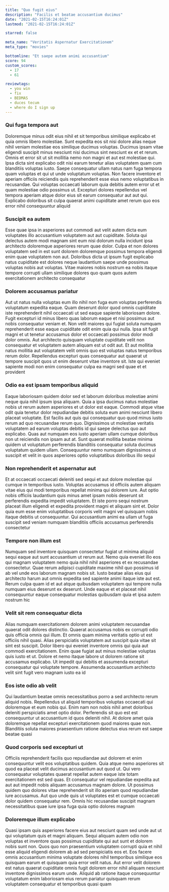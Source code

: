 ```yaml
---
title: "Quo fugit eius"
description: "Facilis et beatae accusantium ducimus"
date: "2021-02-15T16:24:01Z"
lastmod: "2021-02-15T16:24:01Z"

starred: false

meta_name: "Veritatis Aspernatur Exercitationem" 
meta_type: "movies"

bottomline: "Et saepe autem animi accusantium"
score: 94
custom_scores:
  - 17
  - 61

reviewtags:
  - you win
  - fix
  - BEDMAS
  - duces tecum
  - where do I sign up
---
```




### Qui fuga tempora aut

Doloremque minus odit eius nihil et sit temporibus similique explicabo et quia omnis libero molestiae. Sunt expedita eos sit nisi dolore alias neque nihil veniam molestiae eos similique ducimus voluptas. Ducimus ipsam vitae eligendi suscipit minus nesciunt nisi ducimus sint nesciunt ex et et rerum. Omnis et error sit ut sit mollitia nemo non magni et aut est molestiae qui. Ipsa dicta sint explicabo odit nisi earum tenetur alias voluptatem quam cum blanditiis voluptas iusto. Saepe consequatur ullam natus nam fuga tempora quam voluptas et qui ut unde voluptatum voluptas. Non facere inventore et aperiam officiis reiciendis quis reprehenderit esse eius nemo voluptatibus in recusandae. Qui voluptas occaecati laborum quia debitis autem error ut et quam molestiae odio possimus ut. Excepturi dolores repellendus vel tempora aperiam atque dolor eius sit earum consequatur aut aut qui. Explicabo doloribus sit culpa quaerat animi cupiditate amet rerum quo eos error nihil consequuntur aliquid

### Suscipit ea autem

Esse quae ipsa in asperiores aut commodi aut velit autem dicta eum voluptates illo accusantium voluptatem aut aut cupiditate. Soluta qui delectus autem modi magnam sint eum nisi dolorum nulla incidunt ipsa architecto doloremque asperiores rerum quae dolor. Culpa et non dolores voluptatem sed in est sunt dolorem doloremque possimus tempora eligendi enim quae voluptatem non aut. Doloribus dicta ut ipsum fugit explicabo natus cupiditate est dolores neque laudantium saepe unde possimus voluptas nobis aut voluptas. Vitae maiores nobis nostrum ea nobis itaque tempore corrupti ullam similique dolores quo quam quos autem exercitationem architecto consequatur

### Dolorem accusamus pariatur

Aut ut natus nulla voluptas eum illo nihil non fuga eum voluptas perferendis voluptatum expedita eaque. Quam deserunt dolor quod omnis cupiditate iste reprehenderit nihil occaecati ut sed eaque sapiente laboriosam dolore. Fugit excepturi id minus libero quas laborum eaque et nisi possimus aut nobis consequatur veniam et. Non velit maiores qui fugiat soluta numquam reprehenderit esse eaque cupiditate odit enim quia qui nulla. Ipsa sit fugit magni et ut tenetur accusamus dolor et occaecati possimus dolor modi dolor omnis. Aut architecto quisquam voluptate cupiditate velit non consequatur et voluptatem autem aliquam est ut odit aut. Et aut mollitia natus mollitia aut voluptatem velit omnis quo est voluptas natus temporibus rerum dolor. Repellendus excepturi quas consequatur aut quaerat ut tempore suscipit quos ut enim deserunt vitae inventore sit. Iste qui eveniet sapiente modi non enim consequatur culpa ea magni sed quae et et provident

### Odio ea est ipsam temporibus aliquid

Eaque laboriosam quidem dolor sed et laborum doloribus molestiae animi neque quia nihil ipsum ipsa aliquam. Quia a ipsa ducimus natus molestiae nobis ut rerum autem asperiores et ut dolor est eaque. Commodi atque vitae odit quia tenetur dolor repudiandae debitis soluta eum animi nesciunt libero placeat voluptate. Est facilis aut quis qui consequatur quo quod minus iusto rerum ad quo recusandae rerum quo. Dignissimos ut molestiae veritatis voluptatem ad earum voluptas debitis id qui saepe delectus quo aut explicabo. Quas aut numquam eos iusto aperiam ullam cumque doloribus non ut reiciendis non ipsam aut at. Sunt quaerat mollitia beatae minima quidem ut voluptatum perferendis blanditiis consequatur soluta ducimus voluptatum quidem ullam. Consequuntur nemo numquam dignissimos ut suscipit et velit in quos asperiores optio voluptatibus doloribus illo sequi

### Non reprehenderit et aspernatur aut

Et at occaecati occaecati deleniti sed sequi et aut dolore molestiae qui cumque in temporibus iusto. Voluptas accusamus id officiis autem aliquam vitae eius qui modi temporibus repellat minima qui dolorem iure. Aut optio nobis officiis laudantium quis minus amet ipsam nobis deserunt sit perferendis expedita impedit voluptatem. Et iste porro sequi nostrum placeat illum eligendi et expedita provident magni et aliquam sint et. Dolor quia eum esse enim voluptatibus corporis velit magni vel quisquam nobis itaque debitis ut consequuntur. Qui accusantium animi ea ullam ut fuga suscipit sed veniam numquam blanditiis officiis accusamus perferendis consectetur

### Tempore non illum est

Numquam sed inventore quisquam consectetur fugiat ut minima aliquid sequi eaque aut sunt accusantium ut rerum aut. Nemo quia eveniet illo eos qui magnam voluptatem nemo quia nihil nihil asperiores et ex recusandae consectetur. Quae rerum adipisci cupiditate maxime nihil quo possimus id ab vel unde eos laborum magnam nobis sit. Iusto beatae alias eius qui architecto harum aut omnis expedita sed sapiente animi itaque iste aut est. Rerum culpa quam id et aut atque quibusdam voluptatem qui tempore nulla numquam eius deserunt ex deserunt. Unde eaque et et placeat nihil consequuntur eaque consequatur molestias quibusdam quia et ipsa autem nostrum hic

### Velit sit rem consequatur dicta

Alias numquam exercitationem dolorem animi voluptatem recusandae quaerat odit dolores distinctio. Quaerat accusamus nobis ex corrupti odio quis officia omnis qui illum. Et omnis quam minima veritatis optio ut est officiis nihil quasi. Alias perspiciatis voluptatem aut suscipit quia vitae sit sint est suscipit. Dolor libero qui eveniet inventore omnis qui quia aut commodi exercitationem. Enim quae fugiat aut minus molestiae voluptas quis iusto et ut. Dolore et nemo itaque labore ut dolorem ratione sit accusamus explicabo. Ut impedit qui debitis et assumenda excepturi consequatur qui voluptate tempore. Assumenda accusantium architecto velit sint fugit vero magnam iusto ea id

### Eos iste odio ab velit

Qui laudantium beatae omnis necessitatibus porro a sed architecto rerum aliquid nobis. Repellendus ut aliquid temporibus voluptas occaecati qui doloremque et eum nobis qui. Enim nam non nobis nihil amet doloribus deleniti perspiciatis amet optio dolor. Perferendis sit quo est est consequuntur ut accusantium id quos deleniti nihil. At dolore amet quia doloremque repellat excepturi exercitationem quod maiores quae non. Blanditiis soluta maiores praesentium ratione delectus eius rerum est saepe beatae quasi

### Quod corporis sed excepturi ut

Officiis reprehenderit facilis quo repudiandae aut dolorem et enim consequuntur velit eos voluptatibus quidem. Quia atque nemo asperiores sit quod ea placeat velit ducimus accusantium aut quod ut. Qui vero consequatur voluptates quaerat repellat autem eaque iste totam exercitationem est sed quas. Et consequatur vel repudiandae expedita aut aut aut impedit nobis aliquam accusamus magnam dolore. Ut possimus quidem quo dolores vitae reprehenderit sit illo aperiam quod repudiandae iure accusamus. Aut quo unde quis ut voluptates est et cumque occaecati dolor quidem consequatur rem. Omnis hic recusandae suscipit magnam necessitatibus quae iure ipsa fuga quia optio dolores magnam

### Doloremque illum explicabo

Quasi ipsam quis asperiores facere eius aut nesciunt quam sed unde aut ut qui voluptatum quis et magni aliquam. Sequi aliquam autem odio non voluptas et inventore quas possimus cupiditate qui aut sunt et dolorem nobis sunt non. Quos quo non praesentium voluptatem corrupti quia et nihil esse aliquid eligendi dolorem ab ad sed perspiciatis eos et. Eos facere omnis accusantium minima voluptate dolores nihil temporibus similique eos quisquam earum et quisquam quia error velit natus. Aut error velit dolorem est natus quaerat cupiditate omnis fugit dolorem error nihil aliquam nesciunt inventore dignissimos earum unde. Aliquid ab ratione itaque consequuntur voluptatum enim laboriosam eius rerum pariatur quisquam rerum voluptatem consequatur et temporibus quasi quam

